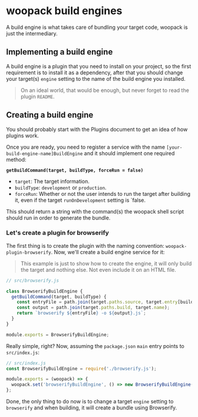 # woopack build engines

A build engine is what takes care of bundling your target code, woopack is just the intermediary.

## Implementing a build engine

A build engine is a plugin that you need to install on your project, so the first requirement is to install it as a dependency, after that you should change your target(s) `engine` setting to the name of the build engine you installed.

> On an ideal world, that would be enough, but never forget to read the plugin `README`.

## Creating a build engine

You should probably start with the Plugins document to get an idea of how plugins work.

Once you are ready, you need to register a service with the name `[your-build-engine-name]BuildEngine` and it should implement one required method:

**`getBuildCommand(target, buildType, forceRun = false)`**

- `target`: The target information.
- `buildType`: `development` or `production`.
- `forceRun`: Whether or not the user intends to run the target after building it, even if the target `runOnDevelopment` setting is `false.

This should return a string with the command(s) the woopack shell script should run in order to generate the bundle.

### Let's create a plugin for browserify

The first thing is to create the plugin with the naming convention: `woopack-plugin-browserify`.
Now, we'll create a build engine service for it:

> This example is just to show how to create the engine, it will only build the target and nothing else. Not even include it on an HTML file.

```js
// src/browserify.js

class BrowserifyBuildEngine {
  getBuildCommand(target, buildType) {
    const entryFile = path.join(target.paths.source, target.entry[buildType]);
    const output = path.join(target.paths.build, target.name);
    return `browserify ${entryFile} -o ${output}.js`;
  }
}

module.exports = BrowserifyBuildEngine;
```

Really simple, right? Now, assuming the `package.json` `main` entry points to `src/index.js`:

```js
// src/index.js
const BrowserifyBuildEngine = require('./browserify.js');

module.exports = (woopack) => {
  woopack.set('browserifyBuildEngine', () => new BrowserifyBuildEngine());
};
```

Done, the only thing to do now is to change a target `engine` setting to `browserify` and when building, it will create a bundle using Browserify.